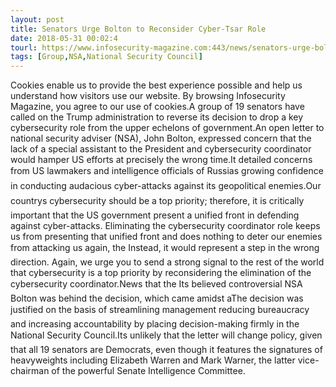 ```yaml
---
layout: post
title: Senators Urge Bolton to Reconsider Cyber-Tsar Role
date: 2018-05-31 00:02:4
tourl: https://www.infosecurity-magazine.com:443/news/senators-urge-bolton-to-reconsider/
tags: [Group,NSA,National Security Council]
---
```

Cookies enable us to provide the best experience possible and help us understand how visitors use our website. By browsing Infosecurity Magazine, you agree to our use of cookies.A group of 19 senators have called on the Trump administration to reverse its decision to drop a key cybersecurity role from the upper echelons of government.An open letter to national security adviser (NSA), John Bolton, expressed concern that the lack of a special assistant to the President and cybersecurity coordinator would hamper US efforts at precisely the wrong time.It detailed concerns from US lawmakers and intelligence officials of Russias growing confidence in conducting audacious cyber-attacks against its geopolitical enemies.Our countrys cybersecurity should be a top priority; therefore, it is critically important that the US government present a unified front in defending against cyber-attacks. Eliminating the cybersecurity coordinator role keeps us from presenting that unified front and does nothing to deter our enemies from attacking us again, the Instead, it would represent a step in the wrong direction. Again, we urge you to send a strong signal to the rest of the world that cybersecurity is a top priority by reconsidering the elimination of the cybersecurity coordinator.News that the Its believed controversial NSA Bolton was behind the decision, which came amidst aThe decision was justified on the basis of streamlining management reducing bureaucracy and increasing accountability by placing decision-making firmly in the National Security Council.Its unlikely that the letter will change policy, given that all 19 senators are Democrats, even though it features the signatures of heavyweights including Elizabeth Warren and Mark Warner, the latter vice-chairman of the powerful Senate Intelligence Committee.